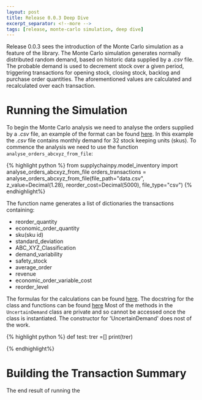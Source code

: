 ```yaml
---
layout: post
title: Release 0.0.3 Deep Dive
excerpt_separator: <!--more -->
tags: [release, monte-carlo simulation, deep dive]
---
```


Release 0.0.3 sees the introduction of the Monte Carlo simulation as a feature of the library. The Monte Carlo simulation 
generates normally distributed random demand, based on historic data supplied by a *.csv* file. The probable demand is 
used to decrement stock over a given period, triggering transactions for opening stock, closing stock, backlog 
and purchase order quantities. <!--more -->The aforementioned values are calculated and recalculated over each transaction.



# Running the Simulation

To begin the Monte Carlo analysis we need to analyse the orders supplied by a *.csv* file, an example of the format can be found
[here](https://raw.githubusercontent.com/KevinFasusi/supplychainpy/master/supplychainpy/data.csv).  In this example the 
*.csv* file contains monthly demand for 32 stock keeping units (skus). To commence the analysis we need to
use the function `analyse_orders_abcxyz_from_file`:

{% highlight python %}
from supplychainpy.model_inventory import analyse_orders_abcxyz_from_file
orders_transactions = analyse_orders_abcxyz_from_file(file_path="data.csv", z_value=Decimal(1.28), reorder_cost=Decimal(5000), file_type="csv")
{% endhighlight%}

The function name generates a list of dictionaries the transactions containing:

- reorder_quantity 
- economic_order_quantity
- sku(sku id)
- standard_deviation
- ABC_XYZ_Classification
- demand_variability
- safety_stock
- average_order
- revenue
- economic_order_variable_cost
- reorder_level

The formulas for the calculations can be found [here](http://supplychainpy.readthedocs.org/en/latest/calculations.html).
The docstring for the class and functions can be found [here](http://supplychainpy.readthedocs.org/en/latest/supplychainpy.demand.html#module-supplychainpy.demand.analyse_uncertain_demand)
Most of the methods in the `UncertainDemand` class are private and so cannot be accessed once the class is instantiated. 
The constructor for 'UncertainDemand' does nost of the work.




{% highlight python %}
def test:
    trer =[]
    print(trer)

{% endhighlight%}

# Building the Transaction Summary

The end result of running the 
